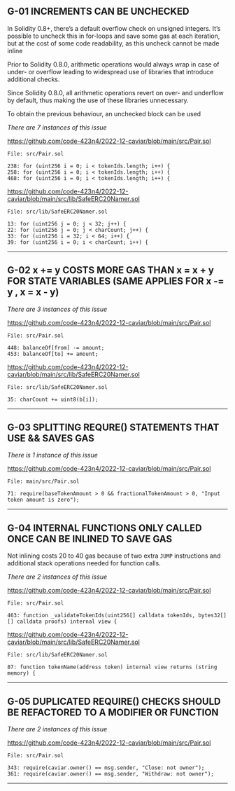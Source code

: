
## G-01 INCREMENTS CAN BE UNCHECKED

In Solidity 0.8+, there’s a default overflow check on unsigned integers. It’s possible to uncheck this in for-loops and save some gas at each iteration, but at the cost of some code readability, as this uncheck cannot be made inline

Prior to Solidity 0.8.0, arithmetic operations would always wrap in case of under- or overflow leading to widespread use of libraries that introduce additional checks.

Since Solidity 0.8.0, all arithmetic operations revert on over- and underflow by default, thus making the use of these libraries unnecessary.

To obtain the previous behaviour, an unchecked block can be used

_There are 7 instances of this issue_

https://github.com/code-423n4/2022-12-caviar/blob/main/src/Pair.sol

```
File: src/Pair.sol

238: for (uint256 i = 0; i < tokenIds.length; i++) {
258: for (uint256 i = 0; i < tokenIds.length; i++) {
468: for (uint256 i = 0; i < tokenIds.length; i++) {
```

https://github.com/code-423n4/2022-12-caviar/blob/main/src/lib/SafeERC20Namer.sol

```
File: src/lib/SafeERC20Namer.sol

13: for (uint256 j = 0; j < 32; j++) {
22: for (uint256 j = 0; j < charCount; j++) {
33: for (uint256 i = 32; i < 64; i++) {
39: for (uint256 i = 0; i < charCount; i++) {
```

---------------

## G-02 x += y COSTS MORE GAS THAN x = x + y FOR STATE VARIABLES (SAME APPLIES FOR x -= y , x = x - y)

_There are 3 instances of this issue_

https://github.com/code-423n4/2022-12-caviar/blob/main/src/Pair.sol

```
File: src/Pair.sol

448: balanceOf[from] -= amount;
453: balanceOf[to] += amount;
```

https://github.com/code-423n4/2022-12-caviar/blob/main/src/lib/SafeERC20Namer.sol

```
File: src/lib/SafeERC20Namer.sol

35: charCount += uint8(b[i]);
```

-----

## G-03 SPLITTING REQURE() STATEMENTS THAT USE && SAVES GAS

_There is 1 instance of this issue_

https://github.com/code-423n4/2022-12-caviar/blob/main/src/Pair.sol

```
File: main/src/Pair.sol

71: require(baseTokenAmount > 0 && fractionalTokenAmount > 0, "Input token amount is zero");
```

---------

## G-04 INTERNAL FUNCTIONS ONLY CALLED ONCE CAN BE INLINED TO SAVE GAS

Not inlining costs 20 to 40 gas because of two extra `JUMP` instructions and additional stack operations needed for function calls.

_There are 2 instances of this issue_

https://github.com/code-423n4/2022-12-caviar/blob/main/src/Pair.sol

```
File: src/Pair.sol

463: function _validateTokenIds(uint256[] calldata tokenIds, bytes32[][] calldata proofs) internal view {
```

https://github.com/code-423n4/2022-12-caviar/blob/main/src/lib/SafeERC20Namer.sol

```
File: src/lib/SafeERC20Namer.sol

87: function tokenName(address token) internal view returns (string memory) {
```

------------

## G-05 DUPLICATED REQUIRE() CHECKS SHOULD BE REFACTORED TO A MODIFIER OR FUNCTION

_There are 2 instances of this issue_

https://github.com/code-423n4/2022-12-caviar/blob/main/src/Pair.sol

```
File: src/Pair.sol

343: require(caviar.owner() == msg.sender, "Close: not owner");
361: require(caviar.owner() == msg.sender, "Withdraw: not owner");
```

--------
